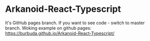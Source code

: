 # Arkanoid-React-Typescript
It's GitHub pages branch. If you want to see code - switch to master branch.
Woking example on github pages: https://burbuda.github.io/Arkanoid-React-Typescript/
